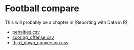 # Football compare

This will probably be a chapter in [Reporting with Data in R].

- [penalties.csv](penalties.csv?raw=true)
- [scoring_offense.csv](scoring_offense.csv?raw=true)
- [third_down_conversion.csv](third_down_conversion.csv?raw=true)

